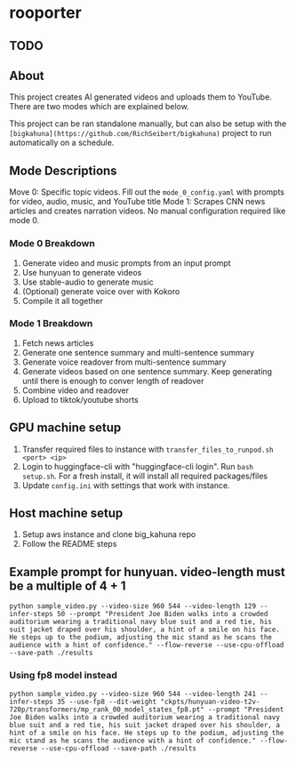 # rooporter

## TODO

## About
This project creates AI generated videos and uploads them to YouTube. There are two modes which are explained below.

This project can be ran standalone manually, but can also be setup with the `[bigkahuna](https://github.com/RichSeibert/bigkahuna)` project to run automatically on a schedule.

## Mode Descriptions
Move 0: Specific topic videos. Fill out the `mode_0_config.yaml` with prompts for video, audio, music, and YouTube title
Mode 1: Scrapes CNN news articles and creates narration videos. No manual configuration required like mode 0.

### Mode 0 Breakdown
1. Generate video and music prompts from an input prompt
2. Use hunyuan to generate videos
3. Use stable-audio to generate music
4. (Optional) generate voice over with Kokoro
4. Compile it all together

### Mode 1 Breakdown
1. Fetch news articles
2. Generate one sentence summary and multi-sentence summary
3. Generate voice readover from multi-sentence summary
4. Generate videos based on one sentence summary. Keep generating until there is enough to conver length of readover
5. Combine video and readover
6. Upload to tiktok/youtube shorts

## GPU machine setup
1. Transfer required files to instance with `transfer_files_to_runpod.sh <port> <ip>`
2. Login to huggingface-cli with "huggingface-cli login". Run `bash setup.sh`. For a fresh install, it will install all required packages/files
3. Update `config.ini` with settings that work with instance.

## Host machine setup
1. Setup aws instance and clone big_kahuna repo
2. Follow the README steps

## Example prompt for hunyuan. video-length must be a multiple of 4 + 1
`python sample_video.py --video-size 960 544 --video-length 129 --infer-steps 50 --prompt "President Joe Biden walks into a crowded auditorium wearing a traditional navy blue suit and a red tie, his suit jacket draped over his shoulder, a hint of a smile on his face. He steps up to the podium, adjusting the mic stand as he scans the audience with a hint of confidence." --flow-reverse --use-cpu-offload --save-path ./results`

### Using fp8 model instead
`python sample_video.py --video-size 960 544 --video-length 241 --infer-steps 35 --use-fp8 --dit-weight "ckpts/hunyuan-video-t2v-720p/transformers/mp_rank_00_model_states_fp8.pt" --prompt "President Joe Biden walks into a crowded auditorium wearing a traditional navy blue suit and a red tie, his suit jacket draped over his shoulder, a hint of a smile on his face. He steps up to the podium, adjusting the mic stand as he scans the audience with a hint of confidence." --flow-reverse
--use-cpu-offload --save-path ./results`

